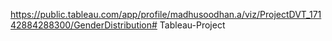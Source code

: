 https://public.tableau.com/app/profile/madhusoodhan.a/viz/ProjectDVT_17142884288300/GenderDistribution# Tableau-Project
